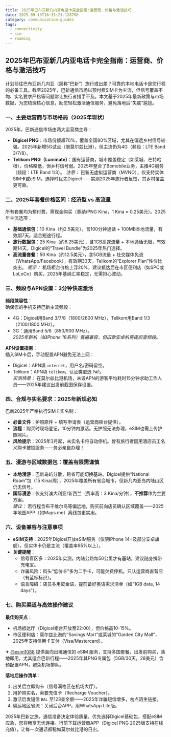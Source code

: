 ```yaml
---
title: 2025年巴布亚新几内亚电话卡完全指南:运营商、价格与激活技巧
date: 2025-09-13T16:35:21.128768
category: communication-guides
tags:
  - connectivity
  - sim
  - roaming
---
```


## 2025年巴布亚新几内亚电话卡完全指南：运营商、价格与激活技巧

计划前往巴布亚新几内亚（简称“巴新”）旅行或出差？可靠的本地电话卡是您行程的必备工具。截至2025年，巴新通信市场以预付费SIM卡为主流，但信号覆盖不均、实名要求严格等问题常让旅行者措手不及。本文基于2025年最新政策与市场数据，为您梳理核心信息，助您轻松激活通信服务，避免落地后“失联”尴尬。

### 一、主要运营商与市场格局（2025年现状）
2025年，巴新通信市场由两大运营商主导：
- **Digicel PNG**：市场份额超70%，覆盖全国80%区域，尤其在偏远乡村信号较强。2025年新增5G试点（限莫尔兹比港），但主流仍为4G（频段：LTE Band 3/7/8）。
- **Telikom PNG（Luminate）**：国有运营商，城市覆盖稳定（如莱城、芒特哈根），价格略低，但乡村信号弱。2025年整合了Bemobile业务，主推4G服务（频段：LTE Band 1/3）。
*注意：* 巴新无虚拟运营商（MVNO），仅支持实体SIM卡或eSIM。选择时优先Digicel——实测2025年旅行者反馈，其乡村覆盖更可靠。

### 二、2025年套餐价格区间：经济型 vs 高流量
所有套餐均为预付费，需现金购买（基纳/PNG Kina，1 Kina ≈ 0.25美元）。2025年主流选项：
- **基础通信包**：10 Kina（约2.5美元），含100分钟通话 + 100MB本地流量，有效期7天。适合短途行程。
- **旅行数据包**：25 Kina（约6.25美元），含1GB高速流量 + 本地通话无限，有效期14天。Digicel的“Travel Bundle”为2025年热门选择。
- **高流量套餐**：50 Kina（约12.5美元），含5GB流量 + 社交媒体免流（WhatsApp/Facebook），有效期30天。Telikom的“Explorer Plan”性价比突出。
*提示：* 机场柜台价格上浮20%，建议抵达后在市区便利店（如SPC或LoLoCo）购买，2025年基纳汇率稳定，无需担心波动。

### 三、频段与APN设置：3分钟快速激活
**频段兼容性**：  
确保您的手机支持巴新主流频段：
- 4G：Digicel用Band 3/7/8（1800/2600 MHz），Telikom用Band 1/3（2100/1800 MHz）。
- 3G：通用Band 5/8（850/900 MHz）。  
*2025年新机（如iPhone 16系列）普遍兼容，但旧款安卓机需提前查频段。*

**APN设置指南**：  
插入SIM卡后，手动配置APN避免无法上网：
- Digicel：APN填 `internet`，用户名/密码留空。
- Telikom：APN填 `telikom`，认证类型选 `PAP`。  
*实测场景：* 在莫尔兹比港机场，未设APN的游客平均耗时15分钟求助工作人员——2025年建议出发前截图保存设置。

### 四、合规与实名要求：2025年新规必知
巴新2025年严格执行SIM卡实名制：
- **必备文件**：护照原件 + 填写申请表（运营商柜台提供）。
- **流程**：购买时现场登记，10分钟内激活。无护照无法办理，eSIM也需上传护照照片。
- **风险提示**：2025年3月起，未实名卡将自动停机。曾有旅行者因用酒店员工名义购卡被锁服务——务必亲自办理！

### 五、漫游与区域数据包：覆盖有限需谨慎
- **本地漫游**：巴新岛屿分散，跨省可能切换基站。Digicel提供“National Roam”包（15 Kina/周），2025年覆盖所有省会城市，但新几内亚岛内陆山区仍无信号。
- **国际漫游**：仅支持澳大利亚/新西兰（费率高：3 Kina/分钟），**不推荐**作为主要方案。  
*建议：* 若行程含布干维尔岛等偏远地，购买前向店员确认区域覆盖——2025年地图APP（如Maps.me）离线包更实用。

### 六、设备兼容与注意事项
- **eSIM支持**：2025年Digicel开放eSIM服务（仅限iPhone 14+及部分安卓旗舰），但实体卡仍是主流（覆盖率95%以上）。
- **关键提醒**：  
  - 信号盲区多：2025年实测，内陆公路每50公里才有基站，建议随身携带充电宝。  
  - 诈骗风险：街头“低价卡”多为二手卡，可能欠费停机。只认运营商直营店（有蓝标标识）。  
  - 语言障碍：店员多用皮金语，提前备好英语需求清单（如“1GB data, 14 days”）。

### 七、购买渠道与高效操作建议
**最佳购买点**：  
- 机场抵达厅（Digicel柜台开放至22:00），但价格高10-15%。  
- 市区便利店：莫尔兹比港的“Savings Mart”或莱城的“Garden City Mall”，2025年支持信用卡支付（Visa/Mastercard）。  

✈ [@esim1088](https://t.me/s/esim1088) 提供面向出境通信的 eSIM 服务，支持多国套餐，出发前购买，落地即用。尤其适合巴新行程——2025年其PNG专属包（5GB/30天，28美元）含预配置APN，避免机场排队。  

**落地后操作清单**：  
1. 出关后立即购卡（信号满格区在机场大厅）。  
2. 用护照实名，索要充值卡（Recharge Voucher）。  
3. 激活后发短信 `BAL` 至123查余额——2025年诈骗短信增多，勿点陌生链接。  
4. 偏远地区省流：关闭后台APP，用WhatsApp Lite版。  

2025年巴新之旅，通信准备决定体验质量。优先选择Digicel基础包，搭配eSIM应急，您将畅享无忧连接。行前下载运营商APP（Digicel PNG 2025版支持在线充值），让每一次通话都稳如莫尔兹比港的日出。